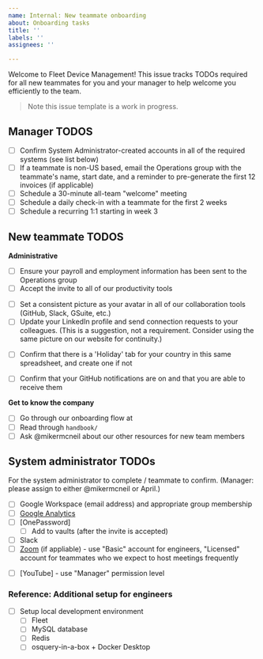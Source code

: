 ```yaml
---
name: Internal: New teammate onboarding
about: Onboarding tasks
title: ''
labels: ''
assignees: ''

---
```


Welcome to Fleet Device Management! This issue tracks TODOs required for all new teammates for you and your manager to help welcome you efficiently to the team. 

> Note this issue template is a work in progress.

## Manager TODOS
- [ ] Confirm System Administrator-created accounts in all of the required systems (see list below)
- [ ] If a teammate is non-US based, email the Operations group with the teammate's name, start date, and a reminder to pre-generate the first 12 invoices (if applicable)
- [ ] Schedule a 30-minute all-team "welcome" meeting
- [ ] Schedule a daily check-in with a teammate for the first 2 weeks
- [ ] Schedule a recurring 1:1 starting in week 3

## New teammate TODOS
**Administrative**
- [ ] Ensure your payroll and employment information has been sent to the Operations group
- [ ] Accept the invite to all of our productivity tools
<!-- - [ ] Set up your personal workspace. See our guidelines for personal office setup -->
- [ ] Set a consistent picture as your avatar in all of our collaboration tools (GitHub, Slack, GSuite, etc.)
- [ ] Update your LinkedIn profile and send connection requests to your colleagues. (This is a suggestion, not a requirement. Consider using the same picture on our website for continuity.)
<!-- - [ ] Add your birthday (mm-dd) and start date (mm-dd) to our [company milestones] -->
- [ ] Confirm that there is a 'Holiday' tab for your country in this same spreadsheet, and create one if not
 <!-- - [ ] Add the holidays you intend to take to your calendar, [using these instructions] -->
- [ ] Confirm that your GitHub notifications are on and that you are able to receive them
<!-- - [ ] Add yourself and your role to our [Handbook Teams Page] -->

**Get to know the company**
- [ ] Go through our onboarding flow at 
- [ ] Read through `handbook/`
- [ ] Ask @mikermcneil about our other resources for new team members

## System administrator TODOs
For the system administrator to complete / teammate to confirm. (Manager: please assign to either @mikermcneil or April.)
- [ ] Google Workspace (email address) and appropriate group membership
- [ ] [Google Analytics](https://analytics.google.com)
- [ ] [OnePassword]
    - [ ] Add to vaults (after the invite is accepted)
- [ ] Slack
- [ ] [Zoom](https://zoom.us) (if appliable) - use "Basic" account for engineers, "Licensed" account for teammates who we expect to host meetings frequently
<!-- - [ ] GitHub - use "Maintainer" role under the "fleetdm" group by default -->
- [ ] [YouTube] - use "Manager" permission level
  <!-- - [ ] [Connect your Zoom account with your Fleet DM calendar](https://support.zoom.us/hc/en-us/articles/360020187492-Google-Calendar-add-on) -->

### Reference: Additional setup for engineers
- [ ] Setup local development environment
    - [ ] Fleet
    - [ ] MySQL database
    - [ ] Redis
    - [ ] osquery-in-a-box + Docker Desktop
<!-- - [ ] Invite to Rollbar -->
<!-- - [ ] Go over engineering-specific values and expectations -->


